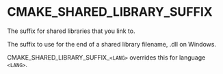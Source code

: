   

# CMAKE_SHARED_LIBRARY_SUFFIX  
The suffix for shared libraries that you link to.  

The suffix to use for the end of a shared library filename, .dll on
Windows.  

CMAKE_SHARED_LIBRARY_SUFFIX_```<LANG>``` overrides this for language ```<LANG>```.  

